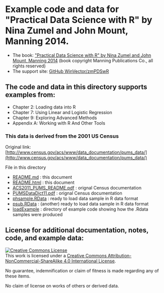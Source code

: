 # Example code and data for "Practical Data Science with R" by Nina Zumel and John Mount, Manning 2014.


 * The book: ["Practical Data Science with R" by Nina Zumel and John Mount, Manning 2014](http://www.manning.com/zumel/) (book copyright Manning Publications Co., all rights reserved)
 * The support site: [GitHub WinVector/zmPDSwR](https://github.com/WinVector/zmPDSwR)


## The code and data in this directory supports examples from:
 * Chapter 2: Loading data into R
 * Chapter 7: Using Linear and Logistic Regression
 * Chapter 9: Exploring Advanced Methods
 * Appendix A: Working with R And Other Tools


### This data is derived from the 2001 US Census

Original link: [http://www.census.gov/acs/www/data_documentation/pums_data/](http://www.census.gov/acs/www/data_documentation/pums_data/)

File in this directory

 * [README.md](README.md) : this document
 * [README.html](README.html) : this document
 * [ACS2011_PUMS_README.pdf](ACS2011_PUMS_README.pdf) : orignal Census documentation
 * [PUMSDataDict11.pdf](PUMSDataDict11.pdf) : orignal Census documentation
 * [phsample.RData](phsample.RData) : ready to load data sample in R data format
 * [psub.RData](psub.RData) : (another) ready to load data sample in R data format
 * [loadExample](loadExample) : directory of example code showing how the .Rdata samples were produced


## License for additional documentation, notes, code, and example data: 

<a rel="license" href="http://creativecommons.org/licenses/by-nc-sa/4.0/"><img alt="Creative Commons License" style="border-width:0" src="http://i.creativecommons.org/l/by-nc-sa/4.0/88x31.png" /></a><br />This work is licensed under a <a rel="license" href="http://creativecommons.org/licenses/by-nc-sa/4.0/">Creative Commons Attribution-NonCommercial-ShareAlike 4.0 International License</a>.

No guarantee, indemnification or claim of fitness is made regarding any of these items.

No claim of license on works of others or derived data.

